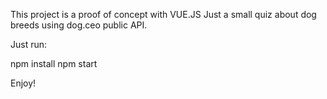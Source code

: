 This project is a proof of concept with VUE.JS
Just a small quiz about dog breeds using dog.ceo public API.

Just run:

npm install
npm start

Enjoy!
